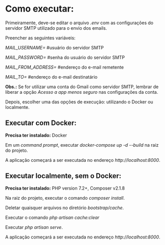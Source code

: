# Como executar:

Primeiramente, deve-se editar o arquivo *.env* com as configurações do servidor SMTP utilizado para o envio dos emails.

Preencher as seguintes variáveis:

*MAIL_USERNAME=* #usuário do servidor SMTP

*MAIL_PASSWORD=* #senha do usuário do servidor SMTP

*MAIL_FROM_ADDRESS=* #endereço do e-mail remetente

*MAIL_TO=* #endereço do e-mail destinatário

**Obs.:** Se for utilizar uma conta do Gmail como servidor SMTP, lembrar de liberar a opção *Acesso a app menos seguro* nas configurações da conta.

Depois, escolher uma das opções de execução: utilizando o Docker ou localmente.

## Executar com Docker:
**Precisa ter instalado:** Docker

Em um *command prompt*, executar *docker-compose up -d --build* na raiz do projeto.

A aplicação começará a ser executada no endereço *http://localhost:8000*.

## Executar localmente, sem o Docker:
**Precisa ter instalado:** PHP version 7.2+, Composer v2.1.8

Na raiz do projeto, executar o comando *composer install*.

Deletar quaisquer arquivos no diretório *bootstrap/cache*.

Executar o comando *php artisan cache:clear*

Executar *php artisan serve*.

A aplicação começará a ser executada no endereço *http://localhost:8000*.
